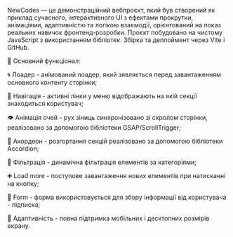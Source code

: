 NewCodes — це демонстраційний вебпроєкт, який був створений як приклад
сучасного, інтерактивного UI з ефектами прокрутки, анімаціями, адаптивністю та
логікою взаємодії, орієнтований на показ реальних навичок фронтенд-розробки.
Проєкт побудовано на чистому JavaScript з використанням бібліотек. Збірка та
деплоймент через Vite і GitHub.

🧩 Основний функціонал:

🌀 Лоадер - анімований лоадер, який зявляється перед завантаженням основного
контенту сторінки;

🧭 Навігація - активні лінки у меню відображають на якій секції знаходиться
користувач;

👁️ Анімація очей - рух зіниць синхронізовано зі скролом сторінки, реалізовано за
допомогою бібліотеки GSAP/ScrollTrigger;

🧺 Акордеон - розгортання секцій реалізовано за допомогою бібліотеки Accordion;

🧲 Фільтрація - динамічна фільтрація елементів за категоріями;

➕ Load more - поступове завантаження нових елементів при натисканні на кнопку;

📩 Form - форма використовується для збору інформації від користувача -
підписка;

📱 Адаптивність - повна підтримка мобільних і десктопних розмірів екрану.
